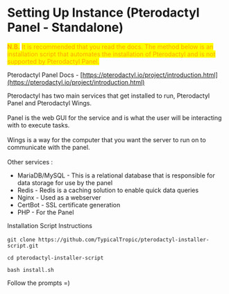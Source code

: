 # Setting Up Instance (Pterodactyl Panel - Standalone)

<mark style="color:orange;">**N.B.**</mark> <mark style="color:orange;"></mark><mark style="color:orange;">It is recommended that you read the docs. The method below is an installation script that automates the installation of Pterodactyl and is not supported by Pterodactyl Panel.</mark>

Pterodactyl Panel Docs - [https://pterodactyl.io/project/introduction.html](https://pterodactyl.io/project/introduction.html)

Pterodactyl has two main services that get installed to run, Pterodactyl Panel and Pterodactyl Wings.\
\
Panel is the web GUI for the service and is what the user will be interacting with to execute tasks.\
\
Wings is a way for the computer that you want the server to run on to communicate with the panel.\
\
Other services :&#x20;

* MariaDB/MySQL - This is a relational database that is responsible for data storage for use by the panel
* Redis - Redis is a caching solution to enable quick data queries
* Nginx - Used as a webserver
* CertBot - SSL certificate generation
* PHP - For the Panel

Installation Script Instructions\
\
`git clone https://github.com/TypicalTropic/pterodactyl-installer-script.git`&#x20;

`cd pterodactyl-installer-script`&#x20;

`bash install.sh`&#x20;

Follow the prompts =)
